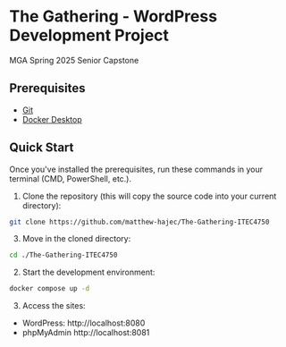 # The Gathering - WordPress Development Project

MGA Spring 2025 Senior Capstone

## Prerequisites
- [Git](https://git-scm.com/downloads)
- [Docker Desktop](https://docs.docker.com/desktop/install/windows-install/)

## Quick Start

Once you've installed the prerequisites, run these commands in your terminal (CMD, PowerShell, etc.).

1. Clone the repository (this will copy the source code into your current directory):
```bash
git clone https://github.com/matthew-hajec/The-Gathering-ITEC4750
```
3. Move in the cloned directory:
```bash
cd ./The-Gathering-ITEC4750
```
2. Start the development environment:
```bash
docker compose up -d
```
3. Access the sites:
- WordPress: http://localhost:8080
- phpMyAdmin http://localhost:8081
